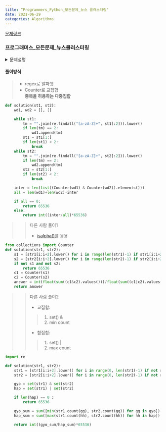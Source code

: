 ```yaml
---
title: “Programmers_Python_모든문제_뉴스 클러스터링"
date: 2021-06-29
categories: Algorithms
---
```


[문제링크](https://programmers.co.kr/learn/courses/30/lessons/17677)


### 프로그래머스_모든문제_뉴스클러스터링


<details>
  <summary>문제설명</summary>

  자카드 유사도는 집합 간의 유사도를 검사하는 여러 방법 중의 하나로 알려져 있다.  <br>
  두 집합 A, B 사이의 자카드 유사도 J(A, B)는 두 집합의 교집합 크기를 두 집합의 합집합 크기로 나눈 값으로 정의된다. <br>
  
  예를 들어 집합 A = {1, 2, 3}, 집합 B = {2, 3, 4}라고 할 때,  <br>
  교집합 A ∩ B = {2, 3}, 합집합 A ∪ B = {1, 2, 3, 4}이 되므로,  <br>
  집합 A, B 사이의 자카드 유사도 J(A, B) = 2/4 = 0.5가 된다.  <br>
  집합 A와 집합 B가 모두 공집합일 경우에는 나눗셈이 정의되지 않으니 따로 J(A, B) = 1로 정의한다. <br>
  자카드 유사도는 원소의 중복을 허용하는 다중집합에 대해서 확장할 수 있다.  <br>
  다중집합 A는 원소 “1”을 3개 가지고 있고, 다중집합 B는 원소 “1”을 5개 가지고 있다고 하자.  <br>
  이 다중집합의 교집합 A ∩ B는 원소 “1”을 min(3, 5)인 3개, 합집합 A ∪ B는 원소 “1”을 max(3, 5)인 5개 가지게 된다. <br>
  
  
  
  다중집합 A = {1, 1, 2, 2, 3}, 다중집합 B = {1, 2, 2, 4, 5}라고 하면,  <br>
  교집합 A ∩ B = {1, 2, 2}, 합집합 A ∪ B = {1, 1, 2, 2, 3, 4, 5}가 되므로,  <br>
  자카드 유사도 J(A, B) = 3/7, 약 0.42가 된다. <br>
  
  이를 이용하여 문자열 사이의 유사도를 계산하는데 이용할 수 있다.  <br>
  문자열 “FRANCE”와 “FRENCH”가 주어졌을 때, 이를 두 글자씩 끊어서 다중집합을 만들 수 있다.  <br>
  
  
  각각 {FR, RA, AN, NC, CE}, {FR, RE, EN, NC, CH}가 되며,  <br>
  교집합은 {FR, NC}, 합집합은 {FR, RA, AN, NC, CE, RE, EN, CH}가 되므로,  <br>
  두 문자열 사이의 자카드 유사도 J("FRANCE", "FRENCH") = 2/8 = 0.25가 된다. <br>

  > 입력 형식 <br>
  > - 입력으로는 str1과 str2의 두 문자열이 들어온다. 각 문자열의 길이는 2 이상, 1,000 이하이다. <br>
  > - 입력으로 들어온 문자열은 두 글자씩 끊어서 다중집합의 원소로 만든다. 이때 영문자로 된 글자 쌍만 유효하고,  <br>
      기타 공백이나 숫자, 특수 문자가 들어있는 경우는 그 글자 쌍을 버린다. <br> 
      예를 들어 “ab+”가 입력으로 들어오면, “ab”만 다중집합의 원소로 삼고, “b+”는 버린다.<br> 
  > - 다중집합 원소 사이를 비교할 때, 대문자와 소문자의 차이는 무시한다. <br> 
  > “AB”와 “Ab”, “ab”는 같은 원소로 취급한다. <br>

  > 출력 형식 <br>
  > - 입력으로 들어온 두 문자열의 자카드 유사도를 출력한다.  <br>
  > 유사도 값은 0에서 1 사이의 실수이므로, 이를 다루기 쉽도록 65536을 곱한 후에 소수점 아래를 버리고 정수부만 출력한다. <br>
</details>


#### 풀이방식
> - regex로 알파벳
> - Counter로 교집합<br>
> **중복을 허용하는 다중집합**


```python
def solution(st1, st2):
    wd1, wd2 = [], []

    while st1:
        tm = "".join(re.findall("[a-zA-Z]+", st1[:2])).lower()
        if len(tm) == 2:
            wd1.append(tm)
        st1 = st1[1:]
        if len(st1) < 2:
            break
    while st2:
        tm = "".join(re.findall("[a-zA-Z]+", st2[:2])).lower()
        if len(tm) == 2:
            wd2.append(tm)
        st2 = st2[1:]
        if len(st2) < 2:
            break

    inter = len(list((Counter(wd1) & Counter(wd2)).elements()))
    all = len(wd1)+len(wd2)-inter

    if all == 0:
        return 65536
    else:
        return int((inter/all)*65536)
```


>> 다른 사람 풀이1
>> - [isalpha()](https://www.w3schools.com/python/ref_string_isalpha.asp)를 응용

```python
from collections import Counter
def solution(str1, str2):
    s1 = [str1[i:i+2].lower() for i in range(len(str1)-1) if str1[i:i+2].isalpha()]
    s2 = [str2[i:i+2].lower() for i in range(len(str2)-1) if str2[i:i+2].isalpha()]
    if not s1 and not s2:
        return 65536
    c1 = Counter(s1)
    c2 = Counter(s2)
    answer = int(float(sum((c1&c2).values()))/float(sum((c1|c2).values())) * 65536)
    return answer
```

>> 다른 사람 풀이2
>> - 교집합: 
>>> 1. set() & <br>
>>> 2. min count
>> - 합집합:
>>> 1. set() | <br>
>>> 2. max count 

```python
import re

def solution(str1, str2):
    str1 = [str1[i:i+2].lower() for i in range(0, len(str1)-1) if not re.findall('[^a-zA-Z]+', str1[i:i+2])]
    str2 = [str2[i:i+2].lower() for i in range(0, len(str2)-1) if not re.findall('[^a-zA-Z]+', str2[i:i+2])]

    gyo = set(str1) & set(str2)
    hap = set(str1) | set(str2)

    if len(hap) == 0 :
        return 65536

    gyo_sum = sum([min(str1.count(gg), str2.count(gg)) for gg in gyo])
    hap_sum = sum([max(str1.count(hh), str2.count(hh)) for hh in hap])

    return int((gyo_sum/hap_sum)*65536)
```
